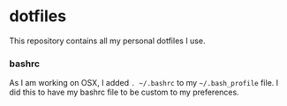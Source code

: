 # dotfiles
This repository contains all my personal dotfiles I use.

### bashrc
As I am working on OSX, I added `. ~/.bashrc` to my `~/.bash_profile` file. I did this to have my bashrc file to be custom to my preferences.
